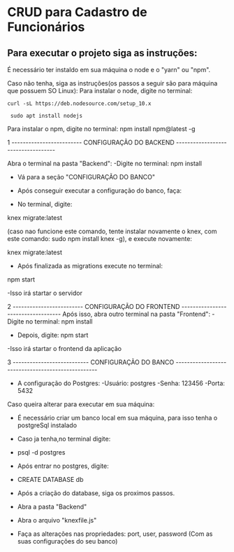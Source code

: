 # CRUD para Cadastro de Funcionários 

## Para executar o projeto siga as instruções:

É necessário ter instaldo em sua máquina o node e o "yarn" ou "npm".

Caso não tenha, siga as instruções(os passos a seguir são para máquina que possuem SO Linux):
Para instalar o node, digite no terminal:

``` curl -sL https://deb.nodesource.com/setup_10.x ```

``` sudo apt install nodejs```


Para instalar o npm, digite no terminal:
npm install npm@latest -g

1 -------------------------  CONFIGURAÇÃO DO BACKEND -----------------------------------

Abra o terminal na pasta "Backend":
-Digite no terminal:
npm install

- Vá para a seção "CONFIGURAÇÃO DO BANCO"

- Após conseguir executar a configuração do banco, faça:
- No terminal, digite:

knex migrate:latest 

(caso nao funcione este comando, tente instalar novamente o knex, com este comando: 
sudo npm install knex -g), e execute novamente:

knex migrate:latest

- Após finalizada as migrations execute no terminal:

npm start

-Isso irá startar o servidor

2 -------------------------  CONFIGURAÇÃO DO FRONTEND -----------------------------------
Após isso, abra outro terminal na pasta "Frontend":
-Digite no terminal:
npm install

- Depois, digite:
npm start

-Isso irá startar o frontend da aplicação

3 ---------------------------   CONFIGURAÇÃO DO BANCO --------------------------------------------------
- A configuração do Postgres:
-Usuário: postgres
-Senha: 123456
-Porta: 5432

Caso queira alterar para executar em sua máquina:
- É necessário criar um banco local em sua máquina, para isso tenha o postgreSql instalado

- Caso ja tenha,no terminal digite:
- psql -d postgres
- Após entrar no postgres, digite:
- CREATE DATABASE db

- Após a criação do database, siga os proximos passos.

- Abra a pasta "Backend"
- Abra o arquivo "knexfile.js"
- Faça as alterações nas propriedades: port, user, password (Com as suas configurações do seu banco)



